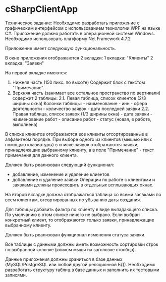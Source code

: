 # cSharpClientApp


Техническое задание:
Необходимо разработать приложение с графическим интерфейсом с использованием технологии WPF на языке C#. Приложение должно работать в операционной системе Windows. Необходимо использовать платформу Net Framework 4.7.2

Приложение имеет следующую функциональность.

В окне приложения отображаются 2 вкладки:
1 вкладка: "Клиенты"
2 вкладка: "Заявки"

На первой вкладке имеются:
1. Нижняя часть (150 пикс. по высоте)
    Содержит блок с текстом "Примечание".
2. Верхняя часть (занимает все остальное пространство по вертикали) содержит 2 таблицы:
     2.1. Левая таблица, список клиентов (2/3 ширины окна)
        Колонки таблицы:
          -  наименование
          -  инн
          -  сфера деятельности
          -  количество заявок
          -  дата последней заявки
     2.2. Правая таблица, список заявок (1/3 ширины окна)
          -  дата заявки
          -  наименование работ
          -  описание работ
          -  статус (новая, в работе, выполнена)

В списке клиентов отображаются все клиенты отсортированные в алфавитном порядке.
При выборе одного из клиентов (мышью или с помощью клавиатуры) в списке заявок отображаются заявки, принадлежащие выбранному клиенту, а в поле "Примечание" - текст примечания для данного клиента.

Должен быть реализован следующий функционал:
- добавление, изменение и удаление клиентов
- добавление и удаление заявки
Операции по работе с клиентами и заявками должны происходить в отдельных всплывающих окнах.

На второй вкладке должна отображаться таблица со всеми заявками по всем клиентам, отсортированных по убыванию даты создания.

Для таблицы добавить фильтр по клиенту в виде выпадающего списка. По умолчанию в этом списке ничего не выбрано. Если выбран конкретный клиент, то отображаются только заявки, принадлежащие выбранному клиенту.

Должен быть реализован функционал изменения статуса заявки.

Все таблицы с данными должны иметь возможность сортировки строк по выбранной колонке (кликом мыши на заголовке столбца).

Данные приложения должны храниться в базе данных (MySQL/PostgreSQL или любой другой реляционной БД). Необходимо разработать структуру таблиц в базе данных и заполнить их тестовыми записями.
